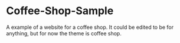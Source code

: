 # Coffee-Shop-Sample

A example of a website for a coffee shop. It could be edited to be for anything, but for now the theme is coffee shop.